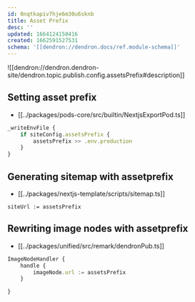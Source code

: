 ```yaml
---
id: 0nqtkapiv7hje6m30u6sknb
title: Asset Prefix
desc: ''
updated: 1664124150416
created: 1662591527531
schema: '[[dendron://dendron.docs/ref.module-schema]]'
---
```


![[dendron://dendron.dendron-site/dendron.topic.publish.config.assetsPrefix#description]]


## Setting asset prefix
- [[../packages/pods-core/src/builtin/NextjsExportPod.ts]]

```ts
_writeEnvFile {
    if siteConfig.assetsPrefix {
        assetsPrefix >> .env.production
    }
}
```

## Generating sitemap with assetprefix

- [[../packages/nextjs-template/scripts/sitemap.ts]]
```
siteUrl := assetsPrefix
```

## Rewriting image nodes with assetprefix

- [[../packages/unified/src/remark/dendronPub.ts]]
```ts
ImageNodeHandler {
    handle {
        imageNode.url := assetsPrefix
    }

}
```